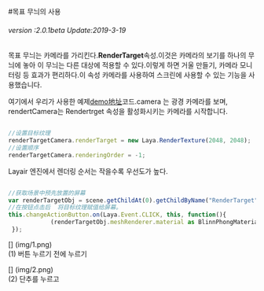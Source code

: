 #목표 무늬의 사용

###### *version :2.0.1beta   Update:2019-3-19*

목표 무늬는 카메라를 가리킨다.**RenderTarget**속성.이것은 카메라의 보기를 하나의 무늬에 놓아 이 무늬는 다른 대상에 적용할 수 있다.이렇게 하면 거울 만들기, 카메라 모니터링 등 효과가 편리하다.이 속성 카메라를 사용하여 스크린에 사용할 수 있는 기능을 사용했습니다.

여기에서 우리가 사용한 예제[demo地址](https://layaair.ldc.layabox.com/demo2/?language=ch&category=3d&group=Camera&name=RenderTargetCamera)코드.camera 는 광경 카메라를 보며, rendertCamera는 Rendertrget 속성을 활성화시키는 카메라를 시작합니다.


```typescript

//设置目标纹理
renderTargetCamera.renderTarget = new Laya.RenderTexture(2048, 2048);
//设置顺序
renderTargetCamera.renderingOrder = -1;
```


Layair 엔진에서 렌더링 순서는 작을수록 우선도가 높다.


```typescript

//获取场景中预先放置的屏幕
var renderTargetObj = scene.getChildAt(0).getChildByName("RenderTarget");
//在按钮点击后  将目标纹理赋值给屏幕。
this.changeActionButton.on(Laya.Event.CLICK, this, function(){
			(renderTargetObj.meshRenderer.material as BlinnPhongMaterial).albedoTexture = renderTargetCamera.renderTarget;
 });
```


[] (img/1.png)<br>(1) 버튼 누르기 전에 누르기

[] (img/2.png)<br>(2) 단추를 누르고
